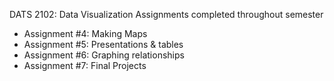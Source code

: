 DATS 2102: Data Visualization
Assignments completed throughout semester
  - Assignment #4: Making Maps
  - Assignment #5: Presentations & tables
  - Assignment #6: Graphing relationships
  - Assignment #7: Final Projects

